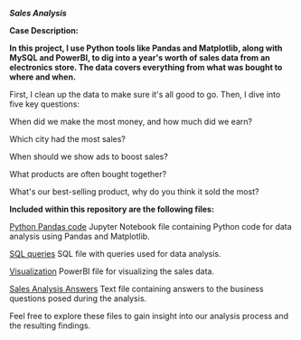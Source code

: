 ***Sales Analysis***

**Case Description:**

**In this project, I use Python tools like Pandas and Matplotlib, along with MySQL and PowerBI, to dig into a year's worth of sales data from an electronics store. The data covers everything from what was bought to where and when.**

First, I clean up the data to make sure it's all good to go. Then, I dive into five key questions:

When did we make the most money, and how much did we earn?

Which city had the most sales?

When should we show ads to boost sales?

What products are often bought together?

What's our best-selling product, why do you think it sold the most?

**Included within this repository are the following files:**

[Python Pandas code](https://github.com/IrinaMoshik/data_analyst_portfolio/blob/main/Sales_analysis/sales_analysis.ipynb) Jupyter Notebook file containing Python code for data analysis using Pandas and Matplotlib.

[SQL queries](https://github.com/IrinaMoshik/data_analyst_portfolio/blob/main/Sales_analysis/Sales_analysis_sql.pdf) SQL file with queries used for data analysis.

[Visualization](https://app.powerbi.com/view?r=eyJrIjoiYWYzNzQ5ODEtYmVmZC00ZTM2LTlhMGUtOWNiZjhhNTZmNWY3IiwidCI6ImFkZGFhOWZlLTliNWUtNDRiNy1iYTE5LTM0OGVmYWY2YzgyZCIsImMiOjl9) PowerBI file for visualizing the sales data.

[Sales Analysis Answers](https://docs.google.com/document/d/1T_uTFRVbMSAFED-6teN_33vwK6W8coAozJigaL5P-v4/edit?usp=sharing) Text file containing answers to the business questions posed during the analysis.

Feel free to explore these files to gain insight into our analysis process and the resulting findings.